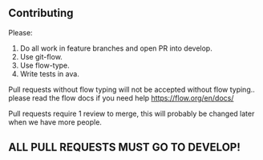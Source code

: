 ## Contributing

Please: 
1. Do all work in feature branches and open PR into develop.
2. Use git-flow.
3. Use flow-type.
4. Write tests in ava.

Pull requests without flow typing will not be accepted without flow typing.. please read the flow docs if you need help
https://flow.org/en/docs/

Pull requests require 1 review to merge, this will probably be changed later when we have more people.

## ALL PULL REQUESTS MUST GO TO DEVELOP!


